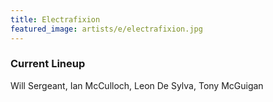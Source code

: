 ```yaml
---
title: Electrafixion
featured_image: artists/e/electrafixion.jpg
---
```

### Current Lineup

Will Sergeant, Ian McCulloch, Leon De Sylva, Tony McGuigan


